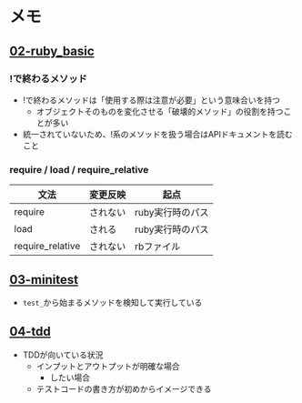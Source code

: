 # メモ

## [02-ruby_basic](./02-ruby_basic)

### !で終わるメソッド

- !で終わるメソッドは「使用する際は注意が必要」という意味合いを持つ
  - オブジェクトそのものを変化させる「破壊的メソッド」の役割を持つことが多い
- 統一されていないため、!系のメソッドを扱う場合はAPIドキュメントを読むこと

### require / load / require_relative

文法 | 変更反映 | 起点
--- | --- | ---
require | されない | ruby実行時のパス
load | される | ruby実行時のパス
require_relative | されない | rbファイル

## [03-minitest](./03-minitest)

- `test_`から始まるメソッドを検知して実行している

## [04-tdd](./04-tdd)

- TDDが向いている状況
  - インプットとアウトプットが明確な場合
    - したい場合
  - テストコードの書き方が初めからイメージできる
